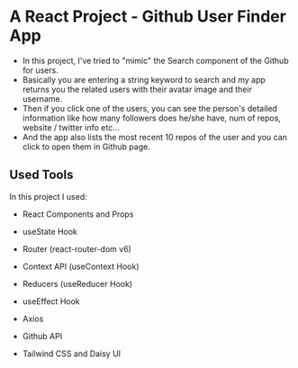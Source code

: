 # A React Project - Github User Finder App

  * In this project, I've tried to "mimic" the Search component of the Github for users.
  * Basically you are entering a string keyword to search and my app returns you the related users with their avatar image and their username. 
  * Then if you click one of the users, you can see the person's detailed information like how many followers does he/she have, num of repos, website / twitter info etc...
  * And the app also lists the most recent 10 repos of the user and you can click to open them in Github page.
  

## Used Tools

In this project I used:
  * React Components and Props
  * useState Hook
  * Router (react-router-dom v6)
  * Context API (useContext Hook)
  * Reducers (useReducer Hook)
  * useEffect Hook

  * Axios
  * Github API
  * Tailwind CSS and Daisy UI



